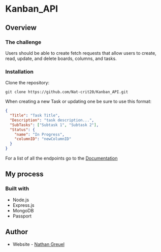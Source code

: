 # Kanban_API

## Overview

### The challenge

Users should be able to create fetch requests that allow users to create, read, update, and delete boards, columns, and tasks.

### Installation

Clone the repository:

```shell
git clone https://github.com/Nat-crit20/Kanban_API.git
```

When creating a new Task or updating one be sure to use this format:

```json
{
  "Title": "Task Title",
  "Description": "task description...",
  "SubTasks": ["Subtask 1", "Subtask 2"],
  "Status": {
    "name": "In Progress",
    "columnID": "newColumnID"
  }
}
```

For a list of all the endpoints go to the [Documentation](https://nat-crit20.github.io/Kanban_API/)

## My process

### Built with

- Node.js
- Express.js
- MongoDB
- Passport

## Author

- Website - [Nathan Greuel](https://nat-crit20.github.io/Portfolio_Website/)
